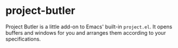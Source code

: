 # project-butler

Project Butler is a little add-on to Emacs' built-in `project.el`. It opens buffers and windows for you and arranges them according to your specifications.